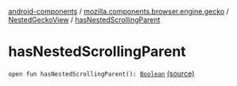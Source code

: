 [android-components](../../index.md) / [mozilla.components.browser.engine.gecko](../index.md) / [NestedGeckoView](index.md) / [hasNestedScrollingParent](./has-nested-scrolling-parent.md)

# hasNestedScrollingParent

`open fun hasNestedScrollingParent(): `[`Boolean`](https://kotlinlang.org/api/latest/jvm/stdlib/kotlin/-boolean/index.html) [(source)](https://github.com/mozilla-mobile/android-components/blob/master/components/browser/engine-gecko-beta/src/main/java/mozilla/components/browser/engine/gecko/NestedGeckoView.kt#L125)
